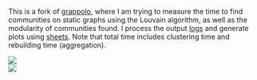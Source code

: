 This is a fork of [grappolo], where I am trying to measure the time to find communities on static graphs using the Louvain algorithm, as well as the modularity of communities found. I process the output [logs] and generate plots using [sheets]. Note that total time includes clustering time and rebuilding time (aggregation).

[grappolo]: https://github.com/ECP-ExaGraph/grappolo
[logs]: https://gist.github.com/wolfram77/b432304ccbb4e482635a916a3c51371b
[sheets]: https://docs.google.com/spreadsheets/d/1Jik6msCSCSSQs1jipyiK2FEkCbfWO24-zTFa9GYJ0EE/edit?usp=sharing

[![](https://i.imgur.com/ov3eLTK.png)][sheets]<br>
[![](https://i.imgur.com/xTd3KL8.png)][sheets]<br>

